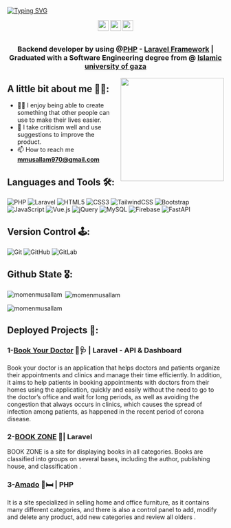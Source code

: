 [![Typing SVG](https://readme-typing-svg.herokuapp.com?size=40&center=true&vCenter=true&width=1000&height=100&lines=%F0%9F%91%8B+HELLO!+I+AM+MOMEN+MUSALLAM;I+AM+A+BACK-END+DEVELPER%F0%9F%92%BB;3%2B+years+of+coding+experience%F0%9F%92%AA)](https://git.io/typing-svg)

<p align="center"><a href="https://twitter.com/MomenMusallam"><img src="https://img.shields.io/badge/twitter-%231DA1F2.svg?&style=for-the-badge&logo=twitter&logoColor=white" height=25></a> <a href="https://www.linkedin.com/in/momen-musallam-89834222b/"><img src="https://img.shields.io/badge/linkedin-%230077B5.svg?&style=for-the-badge&logo=linkedin&logoColor=white" height=25></a> <a href="https://www.instagram.com/momen.musallam/"><img src="https://img.shields.io/badge/instagram-%23E4405F.svg?&style=for-the-badge&logo=instagram&logoColor=white" height=25></a> 
</p>

##
<h3 align="center">Backend developer by using @<a href='https://www.php.net/'>PHP</a> - <a href='https://laravel.com/'>Laravel Framework</a> | Graduated with a Software Engineering degree from @ <a href='https://www.iugaza.edu.ps/en/'>Islamic university of gaza</a> </h3>
<img align="right" src="https://media3.giphy.com/media/ve43TyDQ3B4me7d22z/giphy.gif?cid=790b761109ff3bb15032b434df7b6bfc45f1f3158fb466e5&rid=giphy.gif&ct=g" width="240"/>
  
## A little bit about me 🙅‍♂️:
- 🐱‍🏍 I enjoy being able to create something that other people can use to make their lives easier.
- 🦾 I take criticism well and use suggestions to improve the product. 
- 📫 How to reach me **mmusallam970@gmail.com**

## Languages and Tools 🛠:
![PHP](https://img.shields.io/badge/php-%23777BB4.svg?style=for-the-badge&logo=php&logoColor=white)
![Laravel](https://img.shields.io/badge/laravel-%23FF2D20.svg?style=for-the-badge&logo=laravel&logoColor=white)
![HTML5](https://img.shields.io/badge/html5-%23E34F26.svg?style=for-the-badge&logo=html5&logoColor=white)
![CSS3](https://img.shields.io/badge/css3-%231572B6.svg?style=for-the-badge&logo=css3&logoColor=white)
![TailwindCSS](https://img.shields.io/badge/tailwindcss-%2338B2AC.svg?style=for-the-badge&logo=tailwind-css&logoColor=white)
![Bootstrap](https://img.shields.io/badge/bootstrap-%23563D7C.svg?style=for-the-badge&logo=bootstrap&logoColor=white)
![JavaScript](https://img.shields.io/badge/javascript-%23323330.svg?style=for-the-badge&logo=javascript&logoColor=%23F7DF1E)
![Vue.js](https://img.shields.io/badge/vuejs-%2335495e.svg?style=for-the-badge&logo=vuedotjs&logoColor=%234FC08D)
![jQuery](https://img.shields.io/badge/jquery-%230769AD.svg?style=for-the-badge&logo=jquery&logoColor=white)
![MySQL](https://img.shields.io/badge/mysql-%2300f.svg?style=for-the-badge&logo=mysql&logoColor=white)
![Firebase](https://img.shields.io/badge/Firebase-039BE5?style=for-the-badge&logo=Firebase&logoColor=white)
![FastAPI](https://img.shields.io/badge/FastAPI-005571?style=for-the-badge&logo=fastapi)

## Version Control 🕹:
![Git](https://img.shields.io/badge/git-%23F05033.svg?style=for-the-badge&logo=git&logoColor=white)
![GitHub](https://img.shields.io/badge/github-%23121011.svg?style=for-the-badge&logo=github&logoColor=white)
![GitLab](https://img.shields.io/badge/gitlab-%23181717.svg?style=for-the-badge&logo=gitlab&logoColor=white)

##  Github State 🎖:
<p><img align="left" src="https://github-readme-stats.vercel.app/api/top-langs?username=momenmusallam&show_icons=true&theme=tokyonight&locale=en&layout=compact" alt="momenmusallam" /></p>
<p>&nbsp;<img align="center" src="https://github-readme-stats.vercel.app/api?username=momenmusallam&show_icons=true&theme=tokyonight&locale=en" alt="momenmusallam" /></p>



<p align="left"> <img src="https://komarev.com/ghpvc/?username=momenmusallam&label=Profile%20views&color=0e75b6&style=flat" alt="momenmusallam" /> </p>

##  Deployed Projects 🚀:
### 1-[Book Your Doctor](https://hajez.mymatgar.com/login) 🥼🩺 | Laravel - API & Dashboard
 Book your doctor is an application that helps doctors and patients organize their appointments and clinics and manage their time efficiently. In addition, it aims to help patients in booking appointments with doctors from their homes using the application, quickly and easily without the need to go to the doctor’s office and wait for long periods, as well as avoiding the congestion that always occurs in clinics, which causes the spread of infection among patients, as happened in the recent period of corona disease.
 
### 2-[BOOK ZONE](https://training2021.000webhostapp.com/Books/public_html/) 📗| Laravel
  BOOK ZONE  is a site for displaying books in all categories. Books are classified into groups on several bases, including the author, publishing house, and classification .

### 3-[Amado](https://training2021.000webhostapp.com/Books/public_html/) 🛒🛏 | PHP
It is a site specialized in selling home and office furniture, as it contains many different categories, and there is also a control panel to add, modify and delete any product, add new categories and review all olders . 
